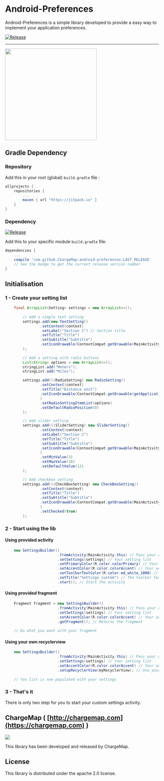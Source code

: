 # Android-Preferences

Android-Preferences is a simple library developed to provide a easy way to implement your application preferences.

[![Release](https://jitpack.io/v/ChargeMap/android-preferences.svg)](https://jitpack.io/v/ChargeMap/android-preferences.svg)

---

<img src="https://github.com/ChargeMap/android-preferences/blob/master/art/demo.png" width="300"/>

## Gradle Dependency

### Repository

Add this in your root (global) `build.gradle` file :

```gradle
allprojects {
	repositories {
		...
		maven { url "https://jitpack.io" }
	}
}
```

### Dependency

[![Release](https://jitpack.io/v/ChargeMap/android-preferences.svg)](https://jitpack.io/v/ChargeMap/android-preferences.svg)

Add this to your specific module `build.gradle` file:

```gradle
dependencies {
	...
	compile 'com.github.ChargeMap:android-preferences:LAST_RELEASE'
	// See the badge to get the current release version number
}
```

## Initialisation

### 1 -  Create your setting list

```java
    final ArrayList<Setting> settings = new ArrayList<>();
    
    	// Add a simple text setting
        settings.add(new TextSetting()
                .setContext(context)
                .setLabel("Section 1") // Section title
                .setTitle("Title")
                .setSubtitle("Subtitle")
                .setIconDrawable(ContextCompat.getDrawable(MainActivity.this, android.R.drawable.ic_media_pause)) // Setting icon
        );
        
        // Add a setting with radio buttons
        List<String> options = new ArrayList<>();
        stringList.add("Meters");
        stringList.add("Miles");

        settings.add(((RadioSetting) new RadioSetting()
                .setContext(context)
                .setTitle("Distance unit")
                .setIconDrawable(ContextCompat.getDrawable(getApplicationContext(), android.R.drawable.ic_media_pause))
                )
                .setRadioSettingItemList(options)
                .setDefaultRadioPosition(0)
        );

		// Add slider setting
        settings.add(((SliderSetting) new SliderSetting()
                .setContext(context)
                .setLabel("Section 2")
                .setTitle("Title")
                .setSubtitle("Subtitle")
                .setIconDrawable(ContextCompat.getDrawable(MainActivity.this, android.R.drawable.ic_media_pause))
            	)
                .setMinValue(3)
                .setMaxValue(18)
                .setDefaultValue(12)
        );

		// Add checkbox setting
        settings.add(((CheckBoxSetting) new CheckBoxSetting()
                .setContext(context)
                .setTitle("Title")
                .setSubtitle("Subtitle")
                .setIconDrawable(ContextCompat.getDrawable(MainActivity.this, android.R.drawable.ic_delete))
            	)
                .setChecked(true)
        );
```

### 2 - Start using the lib

#### Using provided activity

```java
    new SettingsBuilder()
                        .fromActivity(MainActivity.this) // Pass your current activity
                        .setSettings(settings) // Your setting list
                        .setPrimaryColor(R.color.colorPrimary) // Your primary color
                        .setAccentColor(R.color.colorAccent) // Your accent color
                        .setToolbarTextColor(R.color.md_white_1000) // The color for the toolbar text and icons
                        .setTitle("Settings custom") // The toolbar text
                        .start(); // Start the activity
```

#### Using provided fragment

```java
    Fragment fragment = new SettingsBuilder()
                        .fromActivity(MainActivity.this) // Pass your current activity
                        .setSettings(settings) // Your setting list
                        .setAccentColor(R.color.colorAccent) // Your accent color
                        .getFragment(); // Returns the fragment
                        
    // Do what you want with your fragment
```

#### Using your own recyclerview

```java
    new SettingsBuilder()
                        .fromActivity(MainActivity.this) // Pass your current activity
                        .setSettings(settings) // Your setting list
                        .setAccentColor(R.color.colorAccent) // Your accent color
                        .setupRecyclerView(myRecyclerView); // Use your recyclerview to display the list
                        
    // You list is now populated with your settings 
```

### 3 - That's it 

There is only two step for you to start your custom settings activity.

## ChargeMap ( [http://chargemap.com](https://chargemap.com) )

<img src="https://chargemap.com/img/logo.png" />

 This library has been developed and released by ChargeMap.

## License

This library is distributed under the apache 2.0 license.